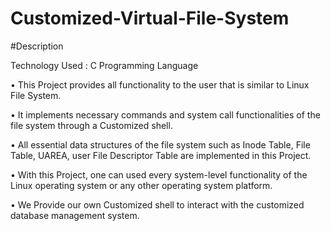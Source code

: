 # Customized-Virtual-File-System
#Description

Technology Used : C Programming Language

•	This Project provides all functionality to the user that is similar to Linux File System.

•	It implements necessary commands and system call functionalities of the file system through a Customized shell.

•	All essential data structures of the file system such as Inode Table, File Table, UAREA, user File Descriptor Table are implemented in this Project.

•	With this Project, one can used every system-level functionality of the Linux operating system or any other operating system platform.

•	We Provide our own Customized shell to interact with the customized database management system.
